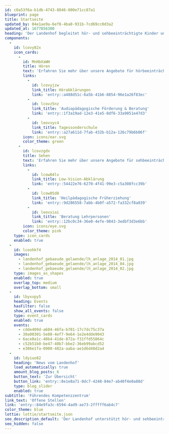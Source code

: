 ```yaml
---
id: c0a53f6a-b1db-4743-8846-000e71cc87a1
blueprint: page
title: Startseite
updated_by: 04e1ae9a-6ef8-4ba0-931b-7cd69cc0d3a2
updated_at: 1677856300
heading: 'Der Landenhof begleitet hör- und sehbeeinträchtigte Kinder und Jugendliche sowie deren Umfeld'
components:
  -
    id: lcovy82x
    icon_cards:
      -
        id: MnHbXaWH
        title: Hören
        text: 'Erfahren Sie mehr über unsere Angebote für hörbeeinträchtigte Kinder und Jugendliche'
        links:
          -
            id: lcovyjzw
            link_title: Hörabklärungen
            link: 'entry::a488d51c-6a5b-41b6-8854-96e1a26f83ec'
          -
            id: lcovz5nz
            link_title: 'Audiopädagogische Förderung & Beratung'
            link: 'entry::1f3a19ad-12e3-41e5-8df6-33a9051e47d3'
          -
            id: leovvyc4
            link_title: Tagessonderschule
            link: 'entry::a27a611d-7fab-432b-b12a-126c79b6b06f'
        icon: icons/ear.svg
        color_theme: green
      -
        id: lcovzgdx
        title: Sehen
        text: 'Erfahren Sie mehr über unsere Angebote für sehbeeinträchtigte Kinder und Jugendliche'
        links:
          -
            id: lcow04lv
            link_title: Low-Vision-Abklärung
            link: 'entry::54422e76-6270-4f41-99e3-c5a308fcc39b'
          -
            id: lcow05d8
            link_title: 'Heilpädagogische Früherziehung'
            link: 'entry::9d286558-7abb-4b0f-a572-fa332cf8a039'
          -
            id: leovxiai
            link_title: 'Beratung Lehrpersonen'
            link: 'entry::12bc0c34-36e0-4efe-9843-3edbf3d3e6bb'
        icon: icons/eye.svg
        color_theme: pink
    type: icon_cards
    enabled: true
  -
    id: lcoohkf4
    images:
      - landenhof_gebaeude_gelaende/lh_anlage_2014_01.jpg
      - landenhof_gebaeude_gelaende/lh_anlage_2014_04.jpg
      - landenhof_gebaeude_gelaende/lh_anlage_2014_02.jpg
    type: images_as_shapes
    enabled: true
    overlap_top: medium
    overlap_bottom: small
  -
    id: lbyxvpy5
    heading: Events
    hasFilter: false
    show_all_events: false
    type: event_cards
    enabled: true
    events:
      - cdde409d-a604-46fa-b701-17c7dc75c37a
      - 30a00301-5e08-4ef7-9e64-1e2e4dde9043
      - 6ace0a1c-40b4-41de-872a-f31ffd55864c
      - c52b51b0-be47-40b7-bbe2-36eb99abcd52
      - e386e1fa-0900-482a-aaba-ae1d6d48d2a4
  -
    id: ldyiuo82
    heading: 'News vom Landenhof'
    load_automatically: true
    amount_blog_posts: 6
    button_text: 'Zur Übersicht'
    button_link: 'entry::8e1e8a71-0dc7-4248-84e7-ab40f4e0a88d'
    type: blog_slider
    enabled: true
subtitle: 'Führendes Kompetenzzentrum'
link_text: 'Offene Stellen'
link: 'entry::84e9fa3c-6594-4ad9-ae73-2fffff6ab4c7'
color_theme: blue
lottie: lottie/startseite.json
seo_description_default: 'Der Landenhof unterstützt hör- und sehbeeinträchtigte Kinder & Jugendliche in ihrem selbstbestimmten Leben durch Förderung ihrer Fähigkeiten & Entwicklung'
seo_hidden: false
---
```

